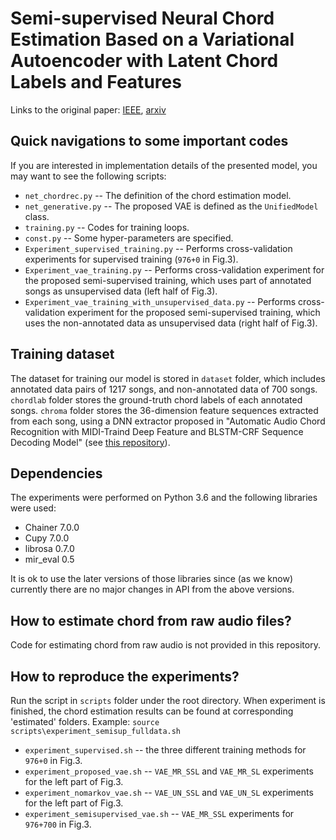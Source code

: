 # Semi-supervised Neural Chord Estimation Based on a Variational Autoencoder with Latent Chord Labels and Features

Links to the original paper: [IEEE](https://ieeexplore.ieee.org/document/9246301), [arxiv](https://arxiv.org/abs/2005.07091) 

## Quick navigations to some important codes

If you are interested in implementation details of the presented model, you may want to see the following scripts:

- `net_chordrec.py` -- The definition of the chord estimation model.
- `net_generative.py` -- The proposed VAE is defined as the `UnifiedModel` class.
- `training.py` -- Codes for training loops.
- `const.py`  --  Some hyper-parameters are specified.
- `Experiment_supervised_training.py` -- Performs cross-validation experiments for supervised training (`976+0` in Fig.3). 
- `Experiment_vae_training.py` -- Performs cross-validation experiment for the proposed semi-supervised training, which uses part of annotated songs as unsupervised data (left half of Fig.3). 
- `Experiment_vae_training_with_unsupervised_data.py` -- Performs cross-validation experiment for the proposed semi-supervised training, which uses the non-annotated data as unsupervised data (right half of Fig.3).


## Training dataset

The dataset for training our model is stored in `dataset` folder, which includes annotated data pairs of 1217 songs, and non-annotated data of 700 songs.
`chordlab` folder stores the ground-truth chord labels of each annotated songs. `chroma` folder stores the 36-dimension feature sequences extracted from each song, using a DNN extractor proposed in "Automatic Audio Chord Recognition with MIDI-Traind Deep Feature and BLSTM-CRF Sequence Decoding Model" (see [this repository](https://github.com/Xiao-Ming/ChordRecognitionMIDITrainedExtractor)).


## Dependencies
The experiments were performed on Python 3.6 and the following libraries were used:

- Chainer 7.0.0
- Cupy 7.0.0
- librosa 0.7.0
- mir_eval 0.5

It is ok to use the later versions of those libraries since (as we know) currently there are no major changes in API from the above versions. 

## How to estimate chord from raw audio files?

Code for estimating chord from raw audio is not provided in this repository.

## How to reproduce the experiments?

Run the script in `scripts` folder under the root directory. When experiment is finished, the chord estimation results can be found at corresponding 'estimated' folders.
Example: `source scripts\experiment_semisup_fulldata.sh`

- `experiment_supervised.sh` -- the three different training methods for `976+0` in Fig.3.
- `experiment_proposed_vae.sh` -- `VAE_MR_SSL` and `VAE_MR_SL` experiments for the left part of Fig.3.
- `experiment_nomarkov_vae.sh` -- `VAE_UN_SSL` and `VAE_UN_SL` experiments for the left part of Fig.3.
- `experiment_semisupervised_vae.sh` -- `VAE_MR_SSL` experiments for `976+700` in Fig.3.

